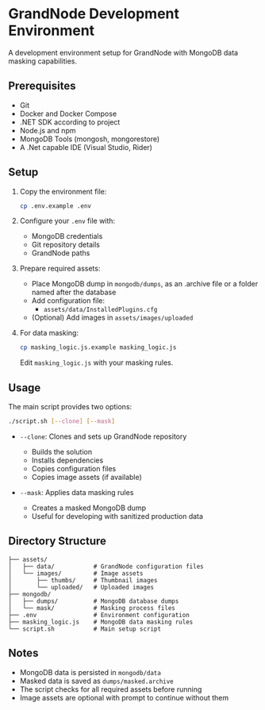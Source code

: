 # GrandNode Development Environment

A development environment setup for GrandNode with MongoDB data masking capabilities.

## Prerequisites

-   Git
-   Docker and Docker Compose
-   .NET SDK according to project
-   Node.js and npm
-   MongoDB Tools (mongosh, mongorestore)
-   A .Net capable IDE (Visual Studio, Rider)

## Setup

1. Copy the environment file:

    ```bash
    cp .env.example .env
    ```

2. Configure your `.env` file with:

    - MongoDB credentials
    - Git repository details
    - GrandNode paths

3. Prepare required assets:

    - Place MongoDB dump in `mongodb/dumps`, as an .archive file or a folder named after the database
    - Add configuration file:
        - `assets/data/InstalledPlugins.cfg`
    - (Optional) Add images in `assets/images/uploaded`

4. For data masking:
    ```bash
    cp masking_logic.js.example masking_logic.js
    ```
    Edit `masking_logic.js` with your masking rules.

## Usage

The main script provides two options:

```bash
./script.sh [--clone] [--mask]
```

-   `--clone`: Clones and sets up GrandNode repository

    -   Builds the solution
    -   Installs dependencies
    -   Copies configuration files
    -   Copies image assets (if available)

-   `--mask`: Applies data masking rules
    -   Creates a masked MongoDB dump
    -   Useful for developing with sanitized production data

## Directory Structure

```
├── assets/
│   ├── data/           # GrandNode configuration files
│   └── images/         # Image assets
│       ├── thumbs/     # Thumbnail images
│       └── uploaded/   # Uploaded images
├── mongodb/
│   ├── dumps/          # MongoDB database dumps
│   └── mask/           # Masking process files
├── .env                # Environment configuration
├── masking_logic.js    # MongoDB data masking rules
└── script.sh           # Main setup script
```

## Notes

-   MongoDB data is persisted in `mongodb/data`
-   Masked data is saved as `dumps/masked.archive`
-   The script checks for all required assets before running
-   Image assets are optional with prompt to continue without them
